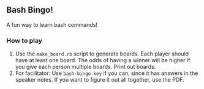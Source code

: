 ## Bash Bingo!

A fun way to learn bash commands!

### How to play

1. Use the `make_board.rb` script to generate boards. Each player should have at
   least one board. The odds of having a winner will be higher if you give each
   person multiple boards. Print out boards.
1. For facilitator: Use `bash-bingo.key` if you can, since it has answers in the
   speaker notes. If you want to figure it out all together, use the PDF.
